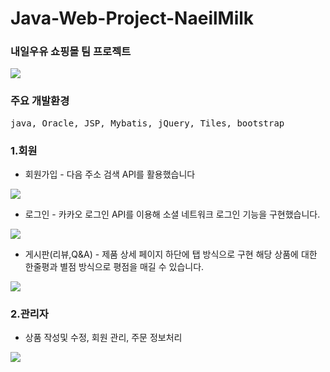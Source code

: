 # Java-Web-Project-NaeilMilk
<h3>내일우유 쇼핑몰 팀 프로젝트</h3>

<p dir="auto">
<a target="_blank" rel="noopener noreferrer nofollow" href="https://user-images.githubusercontent.com/110976504/227822736-8ce9761d-d5a3-4dbb-8731-376df145584a.png">
  <img src="https://user-images.githubusercontent.com/110976504/227822736-8ce9761d-d5a3-4dbb-8731-376df145584a.png" style="max-width: 30%;">
  </a>
</p>


<h3>주요 개발환경</h3>
<pre>java, Oracle, JSP, Mybatis, jQuery, Tiles, bootstrap</pre>

 <h3>1.회원</h3>
 
 - 회원가입 - 다음 주소 검색 API를 활용했습니다
 <p dir="auto">
 <a target="_blank" rel="noopener noreferrer nofollow" href="https://user-images.githubusercontent.com/110976504/227823296-65ef111d-d7ce-42d3-aec6-738ea55bf9c8.png">
  <img src="https://user-images.githubusercontent.com/110976504/227823296-65ef111d-d7ce-42d3-aec6-738ea55bf9c8.png" style="max-width: 30%;">
  </a>
 </p> 
  
  
 - 로그인 - 카카오 로그인 API를 이용해 소셜 네트워크 로그인 기능을 구현했습니다.
 <p dir="auto">
  <a target="_blank" rel="noopener noreferrer nofollow" href="https://user-images.githubusercontent.com/110976504/227823836-a0fd9669-ddea-4e3e-93f3-b03a40cb725b.png">
  <img src="https://user-images.githubusercontent.com/110976504/227823836-a0fd9669-ddea-4e3e-93f3-b03a40cb725b.png" style="max-width: 30%;">
  </a>
  </p>
  
  
 - 게시판(리뷰,Q&A) - 제품 상세 페이지 하단에 탭 방식으로 구현 해당 상품에 대한 한줄평과 별점 방식으로 평점을 매길 수 있습니다.
 <p dir="auto">
   <a target="_blank" rel="noopener noreferrer nofollow" href="https://user-images.githubusercontent.com/110976504/227824765-c8cd44be-2a2d-48d7-a567-260baca011ad.png">
  <img src="https://user-images.githubusercontent.com/110976504/227824765-c8cd44be-2a2d-48d7-a567-260baca011ad.png" style="max-width: 30%;">
  </a>
  </p>
  
  <h3>2.관리자</h3>
  
   - 상품 작성및 수정, 회원 관리, 주문 정보처리
   <p dir="auto">
    <a target="_blank" rel="noopener noreferrer nofollow" href="https://user-images.githubusercontent.com/110976504/227825511-685b6427-53ba-4bd1-9f11-733e9ba06b2c.png">
  <img src="https://user-images.githubusercontent.com/110976504/227825511-685b6427-53ba-4bd1-9f11-733e9ba06b2c.png" style="max-width: 30%;">
  </a>
  </p>
